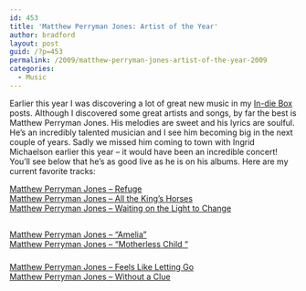 ```yaml
---
id: 453
title: 'Matthew Perryman Jones: Artist of the Year'
author: bradford
layout: post
guid: /?p=453
permalink: /2009/matthew-perryman-jones-artist-of-the-year-2009
categories:
  - Music
---
```

Earlier this year I was discovering a lot of great new music in my <a href="/tag/my-indie-box/" target="_blank">In-die Box</a> posts. Although I discovered some great artists and songs, by far the best is Matthew Perryman Jones. His melodies are sweet and his lyrics are soulful. He&#8217;s an incredibly talented musician and I see him becoming big in the next couple of years. Sadly we missed him coming to town with Ingrid Michaelson earlier this year &#8211; it would have been an incredible concert! You&#8217;ll see below that he&#8217;s as good live as he is on his albums. Here are my current favorite tracks:<!--more-->

<div data-ajax="{'url':'http://grooveshark.com/s/Refuge/1MJ0ZB?src=5','embed':'<a class=\&quot;embedly-card\&quot; data-card-chrome=\&quot;0\&quot; href=\&quot;http://grooveshark.com/s/Refuge/1MJ0ZB?src=5\&quot;>Matthew Perryman Jones - Refuge</a>'}">
  <a class="embedly-card" data-card-chrome="0" href="http://grooveshark.com/s/Refuge/1MJ0ZB?src=5">Matthew Perryman Jones &#8211; Refuge</a>
</div>

<div data-ajax="{'url':'http://grooveshark.com/s/All+The+King+s+Horses/1MJ0Oj?src=5','embed':'<a class=\&quot;embedly-card\&quot; data-card-chrome=\&quot;0\&quot; href=\&quot;http://grooveshark.com/s/All+The+King+s+Horses/1MJ0Oj?src=5\&quot;>Matthew Perryman Jones - All the King\'s Horses</a>'}">
  <a class="embedly-card" data-card-chrome="0" href="http://grooveshark.com/s/All+The+King+s+Horses/1MJ0Oj?src=5">Matthew Perryman Jones &#8211; All the King&#8217;s Horses</a>
</div>

<div data-ajax="{'url':'http://grooveshark.com/s/Waiting+On+The+Light+To+Change/3CxmnX?src=5','embed':'<a class=\&quot;embedly-card\&quot; data-card-chrome=\&quot;0\&quot; href=\&quot;http://grooveshark.com/s/Waiting+On+The+Light+To+Change/3CxmnX?src=5\&quot;>Matthew Perryman Jones - Waiting on the Light to Change</a>'}">
  <a class="embedly-card" data-card-chrome="0" href="http://grooveshark.com/s/Waiting+On+The+Light+To+Change/3CxmnX?src=5">Matthew Perryman Jones &#8211; Waiting on the Light to Change</a>
</div>

## 

<div data-ajax="{'url':'http://www.youtube.com/watch?v=wxeULNwDqfE&w=425&h=344','embed':'<a class=\&quot;embedly-card\&quot; data-card-chrome=\&quot;0\&quot; href=\&quot;http://www.youtube.com/watch?v=wxeULNwDqfE&w=425&h=344\&quot;>Matthew Perryman Jones - \&quot;Amelia\&quot;</a>'}">
  <a class="embedly-card" data-card-chrome="0" href="http://www.youtube.com/watch?v=wxeULNwDqfE&#038;w=425&#038;h=344">Matthew Perryman Jones &#8211; &#8220;Amelia&#8221;</a>
</div>

<div data-ajax="{'url':'http://www.youtube.com/watch?v=kiX2QAMLeVQ&w=425&h=330','embed':'<a class=\&quot;embedly-card\&quot; data-card-chrome=\&quot;0\&quot; href=\&quot;http://www.youtube.com/watch?v=kiX2QAMLeVQ&w=425&h=330\&quot;>Matthew Perryman Jones - \&quot;Motherless Child \&quot;</a>'}">
  <a class="embedly-card" data-card-chrome="0" href="http://www.youtube.com/watch?v=kiX2QAMLeVQ&#038;w=425&#038;h=330">Matthew Perryman Jones &#8211; &#8220;Motherless Child &#8220;</a>
</div>

### 

<div data-ajax="{'url':'http://grooveshark.com/s/Feels+Like+Letting+Go/3FUwxE?src=5','embed':'<a class=\&quot;embedly-card\&quot; data-card-chrome=\&quot;0\&quot; href=\&quot;http://grooveshark.com/s/Feels+Like+Letting+Go/3FUwxE?src=5\&quot;>Matthew Perryman Jones - Feels Like Letting Go</a>'}">
  <a class="embedly-card" data-card-chrome="0" href="http://grooveshark.com/s/Feels+Like+Letting+Go/3FUwxE?src=5">Matthew Perryman Jones &#8211; Feels Like Letting Go</a>
</div>

<div data-ajax="{'url':'http://grooveshark.com/s/Without+A+Clue/2HnwuJ?src=5','embed':'<a class=\&quot;embedly-card\&quot; data-card-chrome=\&quot;0\&quot; href=\&quot;http://grooveshark.com/s/Without+A+Clue/2HnwuJ?src=5\&quot;>Matthew Perryman Jones - Without a Clue</a>'}">
  <a class="embedly-card" data-card-chrome="0" href="http://grooveshark.com/s/Without+A+Clue/2HnwuJ?src=5">Matthew Perryman Jones &#8211; Without a Clue</a>
</div>